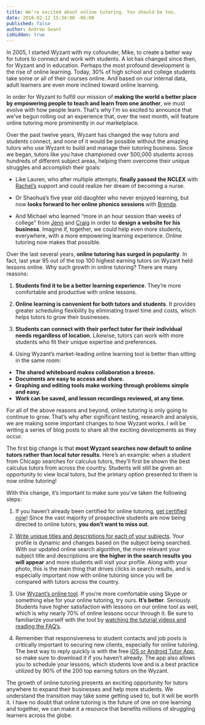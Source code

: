 ```yaml
---
title: We're excited about online tutoring. You should be too.
date: 2018-02-12 15:34:00 -06:00
published: false
author: Andrew Geant
isHidden: true
---
```


In 2005, I started Wyzant with my cofounder, Mike, to create a better way for tutors to connect and work with students. A lot has changed since then, for Wyzant and in education. Perhaps the most profound development is the rise of online learning. Today, 30% of high school and college students take some or all of their courses online. And based on our internal data, adult learners are even more inclined toward online learning.

In order for Wyzant to fulfill our mission of **making the world a better place by empowering people to teach and learn from one another**, we must evolve with how people learn. That's why I'm so excited to announce that we've begun rolling out an experience that, over the next month, will feature online tutoring more prominently in our marketplace.

Over the past twelve years, Wyzant has changed the way tutors and students connect, and none of it would be possible without the amazing tutors who use Wyzant to build and manage their tutoring business. Since we began, tutors like you have championed over 500,000 students across hundreds of different subject areas, helping them overcome their unique struggles and accomplish their goals:

* Like Lauren, who after multiple attempts, **finally passed the NCLEX** with [Rachel’s](https://www.wyzant.com/match/tutor/77882410)  support and could realize her dream of becoming a nurse.

* Or Shaohua’s five year old daughter who never enjoyed learning, but now **looks forward to her online phonics sessions** with [Brenda](https://www.wyzant.com/match/tutor/78036510).

* And Michael who learned “more in an hour session than weeks of college” from [Jenn](https://www.wyzant.com/match/tutor/86675200) and [Craig](https://www.wyzant.com/match/tutor/76173930) in order to **design a website for his business**.
Imagine if, together, we could help even more students, everywhere, with a more empowering learning experience. Online tutoring now makes that possible.

Over the last several years, **online tutoring has surged in popularity**. In fact, last year 95 out of the top 100 highest earning tutors on Wyzant held lessons online. Why such growth in online tutoring? There are many reasons:

1. **Students find it to be a better learning experience**. They’re more comfortable and productive with online lessons.

2. **Online learning is convenient for both tutors and students**. It provides greater scheduling flexibility by eliminating travel time and costs, which helps tutors to grow their businesses.

3. **Students can connect with their perfect tutor for their individual needs regardless of location**. Likewise, tutors can work with more students who fit their unique expertise and preferences.

4. Using Wyzant’s market-leading online learning tool is better than sitting in the same room:

* **The shared whiteboard makes collaboration a breeze.**
* **Documents are easy to access and share.**
* **Graphing and editing tools make working through problems simple and easy.**
* **Work can be saved, and lesson recordings reviewed, at any time.**

For all of the above reasons and beyond, online tutoring is only going to continue to grow. That’s why after significant testing, research and analysis, we are making some important changes to how Wyzant works. I will be writing a series of blog posts to share all the exciting developments as they occur.

The first big change is that **most Wyzant searches now default to online tutors rather than local tutor results**. Here’s an example: when a student from Chicago searches for calculus tutors, they’ll first be shown the best calculus tutors from across the country. Students will still be given an opportunity to view local tutors, but the primary option presented to them is now online tutoring!

With this change, it’s important to make sure you’ve taken the following steps:

1. If you haven’t already been certified for online tutoring, [get certified now](https://www.wyzant.com/online/tutor)! Since the vast majority of prospective students are now being directed to online tutors, **you don’t want to miss out**.

2. [Write unique titles and descriptions for each of your subjects](https://www.wyzant.com/tutor/subjects/). Your profile is dynamic and changes based on the subject being searched. With our updated online search algorithm, the more relevant your subject title and descriptions are **the higher in the search results you will appear** and more students will visit your profile. Along with your photo, this is the main thing that drives clicks in search results, and is especially important now with online tutoring since you will be compared with tutors across the country.

3. Use [Wyzant’s online tool](https://www.wyzant.com/online/tutor). If you’re more comfortable using Skype or something else for your online tutoring, try ours. **It’s better**. Seriously. Students have higher satisfaction with lessons on our online tool as well, which is why nearly 70% of online lessons occur through it. Be sure to familiarize yourself with the tool by [watching the tutorial videos and reading the FAQ’s](https://www.wyzant.com/online/tutor).

4. Remember that responsiveness to student contacts and job posts is critically important to securing new clients, especially for online tutoring. The best way to reply quickly is with the free [iOS or Android Tutor App](https://www.wyzant.com/app), so make sure to download it if you haven’t already. The app also allows you to schedule your lessons, which students love and is a best practice utilized by 90% of the 200 top earning tutors on the Wyzant.

The growth of online tutoring presents an exciting opportunity for tutors anywhere to expand their businesses and help more students. We understand the transition may take some getting used to, but it will be worth it. I have no doubt that online tutoring is the future of one on one learning and together, we can make it a resource that benefits millions of struggling learners across the globe.